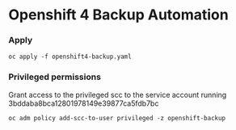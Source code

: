 # Openshift 4 Backup Automation

### Apply

`oc apply -f openshift4-backup.yaml`

### Privileged permissions

Grant access to the privileged scc to the service account running 3bddaba8bca12801978149e39877ca5fdb7bc

`oc adm policy add-scc-to-user privileged -z openshift-backup`


